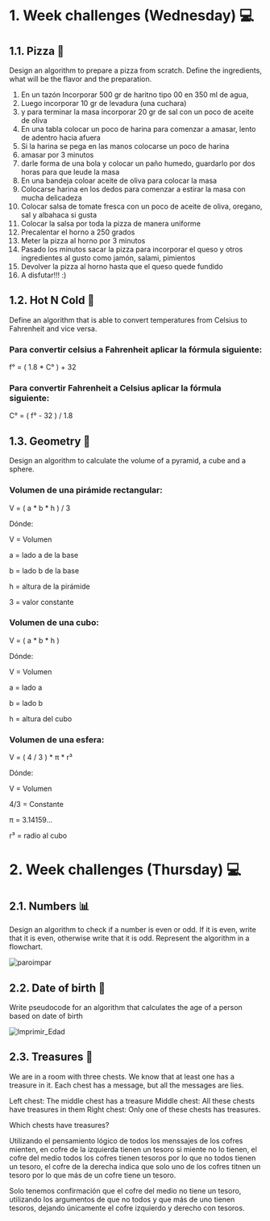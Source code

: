 # 1. Week challenges (Wednesday) 💻

## 1.1. Pizza 🍕

Design an algorithm to prepare a pizza from scratch. Define the ingredients, what will be the flavor and the preparation.

1.  En un tazón Incorporar 500 gr de haritno tipo 00 en 350 ml de agua, 
2.  Luego incorporar 10 gr de levadura (una cuchara)
3.  y para terminar la masa incorporar 20 gr de sal con un poco de aceite de oliva
4.  En una tabla colocar un poco de harina para comenzar a amasar, lento de adentro hacia afuera
5.  Si la harina se pega en las manos colocarse un poco de harina
6.  amasar por 3 minutos
7.  darle forma de una bola y colocar un paño humedo, guardarlo por dos horas para que leude la masa
8.  En una bandeja coloar aceite de oliva para colocar la masa
9.  Colocarse harina en los dedos para comenzar a estirar la masa con mucha delicadeza
10.  Colocar salsa de tomate fresca con un poco de aceite de oliva, oregano, sal y albahaca si gusta
11.  Colocar la salsa por toda la pizza de manera uniforme
12.  Precalentar el horno a 250 grados
13.  Meter la pizza al horno por 3 minutos
14.  Pasado los minutos sacar la pizza para incorporar el queso y otros ingredientes al gusto como jamón, salami, pimientos
15.  Devolver la pizza al horno hasta que el queso quede fundido
16.  A disfutar!!! :)

## 1.2. Hot N Cold 🥶

Define an algorithm that is able to convert temperatures from Celsius to Fahrenheit and vice versa.

### Para convertir celsius a Fahrenheit aplicar la fórmula siguiente:

f° = ( 1.8 * C° ) + 32

### Para convertir Fahrenheit a Celsius aplicar la fórmula siguiente:

C° = ( f° - 32 ) / 1.8

## 1.3. Geometry 📐

Design an algorithm to calculate the volume of a pyramid, a cube and a sphere.

### Volumen de una pirámide rectangular:

V = ( a * b * h ) / 3

Dónde:

V = Volumen

a = lado a de la base

b = lado b de la base

h = altura de la pirámide

3 = valor constante

### Volumen de una cubo:

V = ( a * b * h )

Dónde:

V = Volumen

a = lado a

b = lado b

h = altura del cubo

### Volumen de una esfera:

V = ( 4 / 3 ) * π * r³

Dónde: 

V = Volumen

4/3 = Constante

π = 3.14159...

r³ = radio al cubo

# 2. Week challenges (Thursday) 💻

## 2.1. Numbers 📊

Design an algorithm to check if a number is even or odd. If it is even, write that it is even, otherwise write that it is odd. Represent the algorithm in a flowchart.

![paroimpar](https://github.com/KevinPatzan95/Practices_Core_Code_Fundamentals/assets/118086376/d8dc41c1-6b82-4d7b-804a-25d49d4f28ac)

## 2.2. Date of birth 👧

Write pseudocode for an algorithm that calculates the age of a person based on date of birth

![Imprimir_Edad](https://github.com/KevinPatzan95/Practices_Core_Code_Fundamentals/assets/118086376/70b4cee7-a8da-47d5-a755-2a9ea8dbfc47)

## 2.3. Treasures 👑

We are in a room with three chests. We know that at least one has a treasure in it. Each chest has a message, but all the messages are lies.

Left chest: The middle chest has a treasure
Middle chest: All these chests have treasures in them
Right chest: Only one of these chests has treasures.

Which chests have treasures?

Utilizando el pensamiento lógico de todos los menssajes de los cofres mienten, en cofre de la izquierda tienen un tesoro si miente no lo tienen, el cofre del medio todos los cofres tienen tesoros por lo que no todos tienen un tesoro, el cofre de la derecha indica que solo uno de los cofres titnen un tesoro por lo que más de un cofre tiene un tesoro.

Solo tenemos confirmación que el cofre del medio no tiene un tesoro, utilizando los argumentos de que no todos y que más de uno tienen tesoros, dejando únicamente el cofre izquierdo y derecho con tesoros.
